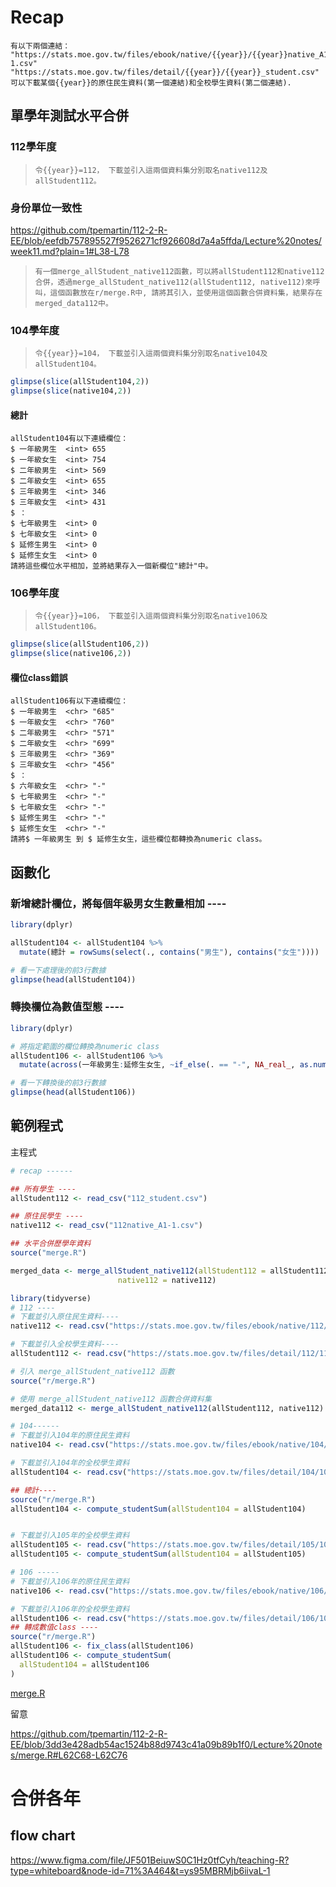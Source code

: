 # Recap

```
有以下兩個連結：
"https://stats.moe.gov.tw/files/ebook/native/{{year}}/{{year}}native_A1-1.csv"
"https://stats.moe.gov.tw/files/detail/{{year}}/{{year}}_student.csv"
可以下載某個{{year}}的原住民生資料(第一個連結)和全校學生資料(第二個連結). 
```

## 單學年測試水平合併

### 112學年度

> ```令{{year}}=112， 下載並引入這兩個資料集分別取名native112及allStudent112。```

### 身份單位一致性

https://github.com/tpemartin/112-2-R-EE/blob/eefdb757895527f9526271cf926608d7a4a5ffda/Lecture%20notes/week11.md?plain=1#L38-L78


> ```有一個merge_allStudent_native112函數，可以將allStudent112和native112合併，透過merge_allStudent_native112(allStudent112, native112)來呼叫，這個函數放在r/merge.R中, 請將其引入，並使用這個函數合併資料集，結果存在merged_data112中。```


### 104學年度

> ```令{{year}}=104， 下載並引入這兩個資料集分別取名native104及allStudent104。```

```r
glimpse(slice(allStudent104,2))
glimpse(slice(native104,2))
```

#### 總計

```
allStudent104有以下連續欄位：
$ 一年級男生  <int> 655
$ 一年級女生  <int> 754
$ 二年級男生  <int> 569
$ 二年級女生  <int> 655
$ 三年級男生  <int> 346
$ 三年級女生  <int> 431
$ ：
$ 七年級男生  <int> 0
$ 七年級女生  <int> 0
$ 延修生男生  <int> 0
$ 延修生女生  <int> 0
請將這些欄位水平相加，並將結果存入一個新欄位"總計"中。
```


### 106學年度

> ```令{{year}}=106， 下載並引入這兩個資料集分別取名native106及allStudent106。```

```r
glimpse(slice(allStudent106,2))
glimpse(slice(native106,2))
```

#### 欄位class錯誤


```
allStudent106有以下連續欄位：
$ 一年級男生  <chr> "685"
$ 一年級女生  <chr> "760"
$ 二年級男生  <chr> "571"
$ 二年級女生  <chr> "699"
$ 三年級男生  <chr> "369"
$ 三年級女生  <chr> "456"
$ ：
$ 六年級女生  <chr> "-"
$ 七年級男生  <chr> "-"
$ 七年級女生  <chr> "-"
$ 延修生男生  <chr> "-"
$ 延修生女生  <chr> "-"
請將$ 一年級男生 到 $ 延修生女生，這些欄位都轉換為numeric class。
```


## 函數化

### 新增總計欄位，將每個年級男女生數量相加 ----

```r
library(dplyr)

allStudent104 <- allStudent104 %>%
  mutate(總計 = rowSums(select(., contains("男生"), contains("女生"))))

# 看一下處理後的前3行數據
glimpse(head(allStudent104))
```


### 轉換欄位為數值型態 ----

```r
library(dplyr)

# 將指定範圍的欄位轉換為numeric class
allStudent106 <- allStudent106 %>%
  mutate(across(一年級男生:延修生女生, ~if_else(. == "-", NA_real_, as.numeric(.))))

# 看一下轉換後的前3行數據
glimpse(head(allStudent106))
```

## 範例程式

主程式
```r
# recap ------

## 所有學生 ----
allStudent112 <- read_csv("112_student.csv")

## 原住民學生 ----
native112 <- read_csv("112native_A1-1.csv")

## 水平合併歷學年資料
source("merge.R")

merged_data <- merge_allStudent_native112(allStudent112 = allStudent112,
                        native112 = native112)

library(tidyverse)
# 112 ----
# 下載並引入原住民生資料----
native112 <- read.csv("https://stats.moe.gov.tw/files/ebook/native/112/112native_A1-1.csv")

# 下載並引入全校學生資料----
allStudent112 <- read.csv("https://stats.moe.gov.tw/files/detail/112/112_student.csv")

# 引入 merge_allStudent_native112 函數
source("r/merge.R")

# 使用 merge_allStudent_native112 函數合併資料集
merged_data112 <- merge_allStudent_native112(allStudent112, native112)

# 104------
# 下載並引入104年的原住民生資料
native104 <- read.csv("https://stats.moe.gov.tw/files/ebook/native/104/104native_A1-1.csv")

# 下載並引入104年的全校學生資料
allStudent104 <- read.csv("https://stats.moe.gov.tw/files/detail/104/104_student.csv")

## 總計----
source("r/merge.R")
allStudent104 <- compute_studentSum(allStudent104 = allStudent104)


# 下載並引入105年的全校學生資料
allStudent105 <- read.csv("https://stats.moe.gov.tw/files/detail/105/105_student.csv")
allStudent105 <- compute_studentSum(allStudent104 = allStudent105)

# 106 -----
# 下載並引入106年的原住民生資料
native106 <- read.csv("https://stats.moe.gov.tw/files/ebook/native/106/106native_A1-1.csv")

# 下載並引入106年的全校學生資料
allStudent106 <- read.csv("https://stats.moe.gov.tw/files/detail/106/106_student.csv")
## 轉成數值class ----
source("r/merge.R")
allStudent106 <- fix_class(allStudent106)
allStudent106 <- compute_studentSum(
  allStudent104 = allStudent106
)
```

[merge.R](https://github.com/tpemartin/112-2-R-EE/blob/main/Lecture%20notes/merge.R)

留意

https://github.com/tpemartin/112-2-R-EE/blob/3dd3e428adb54ac1524b88d9743c41a09b89b1f0/Lecture%20notes/merge.R#L62C68-L62C76

# 合併各年

## flow chart

https://www.figma.com/file/JF501BeiuwS0C1Hz0tfCyh/teaching-R?type=whiteboard&node-id=71%3A464&t=ys95MBRMjb6iivaL-1